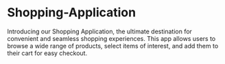 # Shopping-Application
Introducing our Shopping Application, the ultimate destination for convenient and seamless shopping experiences. This app allows users to browse a wide range of products, select items of interest, and add them to their cart for easy checkout.
